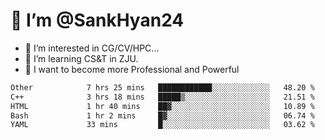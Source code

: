 # 👋 I’m @SankHyan24

- 👀 I’m interested in CG/CV/HPC...
- 🌱 I’m learning CS&T in ZJU.
- 💞️ I want to become more Professional and Powerful


<!---
SankHyan24/SankHyan24 is a ✨ special ✨ repository because its `README.md` (this file) appears on your GitHub profile.
You can click the Preview link to take a look at your changes.
--->
<!--START_SECTION:waka-->

```txt
Other            7 hrs 25 mins   ████████████░░░░░░░░░░░░░   48.20 %
C++              3 hrs 18 mins   █████▒░░░░░░░░░░░░░░░░░░░   21.51 %
HTML             1 hr 40 mins    ██▓░░░░░░░░░░░░░░░░░░░░░░   10.89 %
Bash             1 hr 2 mins     █▓░░░░░░░░░░░░░░░░░░░░░░░   06.74 %
YAML             33 mins         █░░░░░░░░░░░░░░░░░░░░░░░░   03.62 %
```

<!--END_SECTION:waka-->
